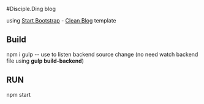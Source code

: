 #Disciple.Ding blog

using [Start Bootstrap](http://startbootstrap.com/) - [Clean Blog](http://startbootstrap.com/template-overviews/clean-blog/) template

## Build
npm i
gulp -- use to listen backend source change (no need watch backend file using **gulp build-backend**)

## RUN
npm start
